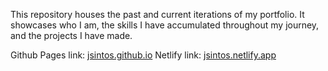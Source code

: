 This repository houses the past and current iterations of my portfolio. It showcases who I am, the skills I have accumulated throughout my journey, and the projects I have made.

Github Pages link: [jsintos.github.io](https://github.com/JSintos/jsintos.github.io)
Netlify link: [jsintos.netlify.app](https://jsintos.netlify.app/)
